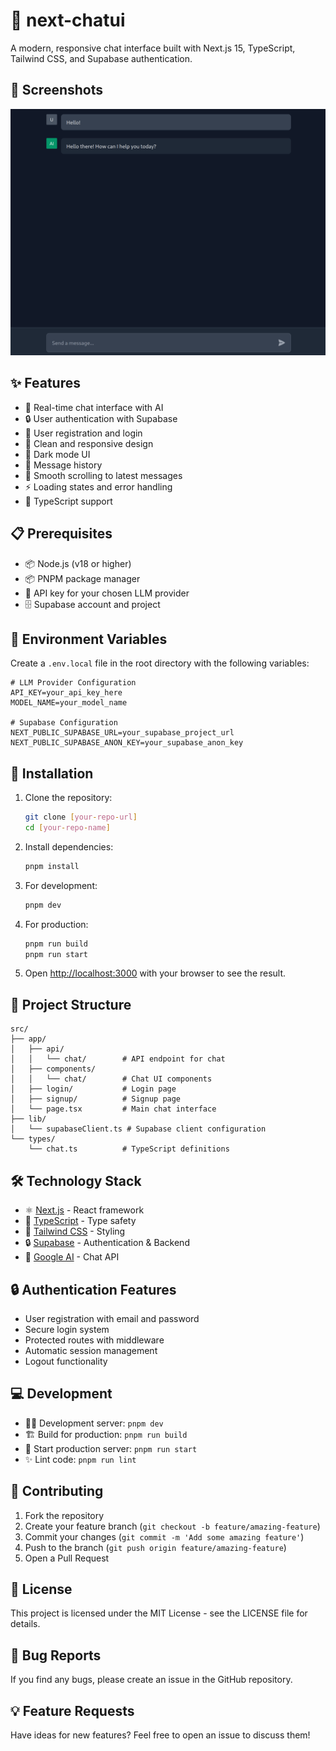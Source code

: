 # 🤖 next-chatui

A modern, responsive chat interface built with Next.js 15, TypeScript, Tailwind CSS, and Supabase authentication.

## 📸 Screenshots

![Chat Interface](docs/images/screenshot.png)

## ✨ Features

- 💬 Real-time chat interface with AI
- 🔒 User authentication with Supabase
- 📝 User registration and login
- 🎨 Clean and responsive design
- 🌙 Dark mode UI
- 📜 Message history
- 📲 Smooth scrolling to latest messages
- ⚡ Loading states and error handling
- 📝 TypeScript support

## 📋 Prerequisites

- 📦 Node.js (v18 or higher)
- 📦 PNPM package manager
- 🔑 API key for your chosen LLM provider
- 🗄️ Supabase account and project

## 🔐 Environment Variables

Create a `.env.local` file in the root directory with the following variables:

```env
# LLM Provider Configuration
API_KEY=your_api_key_here
MODEL_NAME=your_model_name

# Supabase Configuration
NEXT_PUBLIC_SUPABASE_URL=your_supabase_project_url
NEXT_PUBLIC_SUPABASE_ANON_KEY=your_supabase_anon_key
```

## 🚀 Installation

1. Clone the repository:

   ```bash
   git clone [your-repo-url]
   cd [your-repo-name]
   ```

2. Install dependencies:

   ```bash
   pnpm install
   ```

3. For development:

   ```bash
   pnpm dev
   ```

4. For production:

   ```bash
   pnpm run build
   pnpm run start
   ```

5. Open [http://localhost:3000](http://localhost:3000) with your browser to see the result.

## 📁 Project Structure

```plaintext
src/
├── app/
│   ├── api/
│   │   └── chat/        # API endpoint for chat
│   ├── components/
│   │   └── chat/        # Chat UI components
│   ├── login/           # Login page
│   ├── signup/          # Signup page
│   └── page.tsx         # Main chat interface
├── lib/
│   └── supabaseClient.ts # Supabase client configuration
└── types/
    └── chat.ts          # TypeScript definitions
```

## 🛠️ Technology Stack

- ⚛️ [Next.js](https://nextjs.org/) - React framework
- 📘 [TypeScript](https://www.typescriptlang.org/) - Type safety
- 🎨 [Tailwind CSS](https://tailwindcss.com/) - Styling
- 🔒 [Supabase](https://supabase.com/) - Authentication & Backend
- 🤖 [Google AI](https://ai.google.dev/) - Chat API

## 🔒 Authentication Features

- User registration with email and password
- Secure login system
- Protected routes with middleware
- Automatic session management
- Logout functionality

## 💻 Development

- 🏃‍♂️ Development server: `pnpm dev`
- 🏗️ Build for production: `pnpm run build`
- 🚀 Start production server: `pnpm run start`
- ✨ Lint code: `pnpm run lint`

## 🤝 Contributing

1. Fork the repository
2. Create your feature branch (`git checkout -b feature/amazing-feature`)
3. Commit your changes (`git commit -m 'Add some amazing feature'`)
4. Push to the branch (`git push origin feature/amazing-feature`)
5. Open a Pull Request

## 📄 License

This project is licensed under the MIT License - see the LICENSE file for details.

## 🐛 Bug Reports

If you find any bugs, please create an issue in the GitHub repository.

## 💡 Feature Requests

Have ideas for new features? Feel free to open an issue to discuss them!
